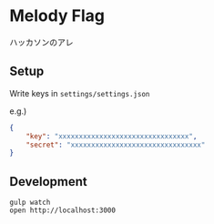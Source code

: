 # Melody Flag

ハッカソンのアレ

## Setup

Write keys in `settings/settings.json`

e.g.)

```json
{
	"key": "xxxxxxxxxxxxxxxxxxxxxxxxxxxxxxxx",
	"secret": "xxxxxxxxxxxxxxxxxxxxxxxxxxxxxxxx"
}
```

## Development

```
gulp watch
open http://localhost:3000
```

